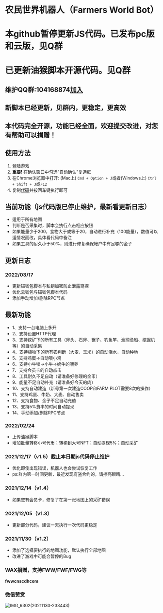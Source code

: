 # 农民世界机器人（Farmers World Bot）
# 本github暂停更新JS代码。已发布pc版和云版，见Q群
# 已更新油猴脚本开源代码。见Q群

## 维护QQ群:104168874[加入](https://jq.qq.com/?_wv=1027&k=YFQphbHA)
## 新脚本已经更新，见群内，更稳定，更高效
## 本代码完全开源，功能已经全面，欢迎提交改进，对您有帮助可以捐赠！
## 使用方法

1. 登陆游戏
2. **重要!** 在确认窗口中勾选"自动确认"复选框
3. 在Chrome浏览器中打开:  (Mac上) `Cmd + Option + J`或者(Windows上) `Ctrl + Shift + J`或`F12` 
4. 复制[代码](https://github.com/cnscdh/farmersworld-bot/blob/main/bot.js)并按回车键执行即可

## 当前功能（js代码版已停止维护，最新看更新日志）
- 适用于所有地图
- 判断是否采集时，脚本会执行点击相应按钮
- 如果能量少于200，食物大于或等于20，自动进行补充（100能量），数值可以适情况而改，具体看代码中备注
- 如果工具的耐久小于50%，则进行修复确保帐户中有足够的金子

## 更新日志
### 2022/03/17
- 更新锚钱包脚本与私钥加密防止泄露窥探
- 优化云钱包与锚钱包脚本代码
- 添加手动增加/删除RPC节点
## 最新功能
- 1、支持一台电脑上多开
- 2、支持设置HTTP代理
- 3、支持挖矿下的所有工具（斧头、石斧、锯子、钓鱼竿、渔网渔船、挖掘机等）的自动采集
- 4、支持植物下的所有农判断（大麦、玉米）的自动浇水，自动种地
- 5、支持鸡蛋->自动喂小鸡
- 6、支持小牛犊->小牛->奶牛的喂养
- 7、支持会员卡的自动点击
- 8、工具耐久不足自动（请准备好修理的金币）
- 9、能量不足自动补充（请准备好今天的肉）
- 10、支持自动建造（新号第一次建造COOP和FARM PLOT需要8次的操作）
- 11、支持鸡蛋、牛奶、大麦、自动售卖
- 12、支持食物、金子不足自动充值
- 13、支持5%费率的时间自动提现
- 14、手动添加/删除RPC节点

### 2022/02/24
- 上传油猴脚本
- 增加批量转移小号代币；转移到大号NFT；自动提现5%；自动采矿
### 2021/12/17（v1.5）截止本日期js代码停止维护
- 优化即使出现错误，机器人也会尝试恢复工作
- ps:群内第一时间更新，最近发现有盗合约的，请擦亮眼睛...
### 2021/12/14（v1.4）
- 如果您有会员卡，修复了在第一张地图上的采矿错误

### 2021/12/05（v1.3）
- 更新部分代码，建议一天执行一次代码更稳定

### 2021/11/30（v1.2）
- 添加了选择要执行的地图功能，默认执行全部地图
- 改进了游戏中可能会暂停的Bug

### WAX捐赠，支持FWW/FWF/FWG等

**fwwcnscdhcom**

### 微信赞赏

![IMG_6302(20211130-233443)](https://user-images.githubusercontent.com/84962597/144077970-453b7b97-694b-46df-b8dd-516e677a64c6.JPG)

